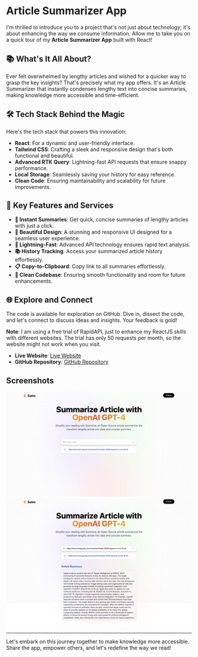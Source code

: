 # Article Summarizer App

I'm thrilled to introduce you to a project that's not just about technology; it's about enhancing the way we consume information. Allow me to take you on a quick tour of my **Article Summarizer App** built with React!

## 📚 What's It All About?

Ever felt overwhelmed by lengthy articles and wished for a quicker way to grasp the key insights? That's precisely what my app offers. It's an Article Summarizer that instantly condenses lengthy text into concise summaries, making knowledge more accessible and time-efficient.

## 🛠️ Tech Stack Behind the Magic

Here's the tech stack that powers this innovation:

- **React**: For a dynamic and user-friendly interface.
- **Tailwind CSS**: Crafting a sleek and responsive design that's both functional and beautiful.
- **Advanced RTK Query**: Lightning-fast API requests that ensure snappy performance.
- **Local Storage**: Seamlessly saving your history for easy reference.
- **Clean Code**: Ensuring maintainability and scalability for future improvements.

## 🌟 Key Features and Services

- **📖 Instant Summaries**: Get quick, concise summaries of lengthy articles with just a click.
- **🎨 Beautiful Design**: A stunning and responsive UI designed for a seamless user experience.
- **🚀 Lightning-Fast**: Advanced API technology ensures rapid text analysis.
- **📚 History Tracking**: Access your summarized article history effortlessly.
- **📋 Copy-to-Clipboard**: Copy link to all summaries effortlessly.
- **🧹 Clean Codebase**: Ensuring smooth functionality and room for future enhancements.

## 🌐 Explore and Connect

The code is available for exploration on GitHub. Dive in, dissect the code, and let's connect to discuss ideas and insights. Your feedback is gold!

**Note**: I am using a free trial of RapidAPI, just to enhance my ReactJS skills with different websites. The trial has only 50 requests per month, so the website might not work when you visit.

- **Live Website**: [Live Website](https://lnkd.in/d43STQr7)
- **GitHub Repository**: [GitHub Repository](https://lnkd.in/dgjHG2qq)

## Screenshots

![Screenshot 1](screenshots/1.jpeg)
![Screenshot 2](screenshots/2.jpeg)

---

Let's embark on this journey together to make knowledge more accessible. Share the app, empower others, and let's redefine the way we read!
